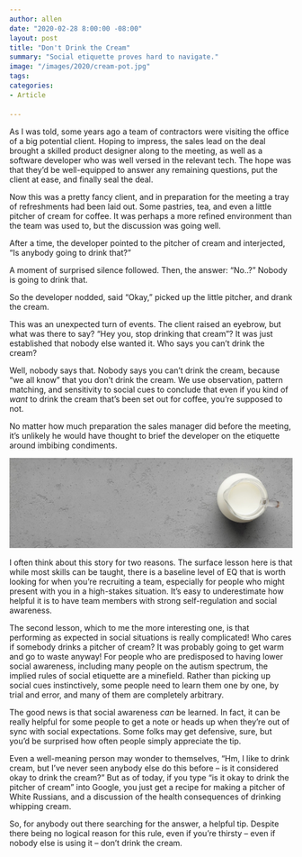 ```yaml
---
author: allen
date: "2020-02-28 8:00:00 -08:00"
layout: post
title: "Don't Drink the Cream"
summary: "Social etiquette proves hard to navigate."
image: "/images/2020/cream-pot.jpg"
tags:
categories:
- Article

---
```


As I was told, some years ago a team of contractors were visiting the office of a big potential client. Hoping to impress, the sales lead on the deal brought a skilled product designer along to the meeting, as well as a software developer who was well versed in the relevant tech. The hope was that they’d be well-equipped to answer any remaining questions, put the client at ease, and finally seal the deal.

Now this was a pretty fancy client, and in preparation for the meeting a tray of refreshments had been laid out. Some pastries, tea, and even a little pitcher of cream for coffee. It was perhaps a more refined environment than the team was used to, but the discussion was going well.

After a time, the developer pointed to the pitcher of cream and interjected, “Is anybody going to drink that?”

A moment of surprised silence followed. Then, the answer: “No..?” Nobody is going to drink that.

So the developer nodded, said “Okay,” picked up the little pitcher, and drank the cream.

This was an unexpected turn of events. The client raised an eyebrow, but what was there to say? “Hey you, stop drinking that cream”? It was just established that nobody else wanted it. Who says you can’t drink the cream?

Well, nobody says that. Nobody says you can’t drink the cream, because “we all know” that you don’t drink the cream. We use observation, pattern matching, and sensitivity to social cues to conclude that even if you kind of *want* to drink the cream that’s been set out for coffee, you’re supposed to not.

No matter how much preparation the sales manager did before the meeting, it’s unlikely he would have thought to brief the developer on the etiquette around imbibing condiments.

<img src="/images/2020/cream-pot.jpg"> 

I often think about this story for two reasons. The surface lesson here is that while most skills can be taught, there is a baseline level of EQ that is worth looking for when you’re recruiting a team, especially for people who might present with you in a high-stakes situation. It’s easy to underestimate how helpful it is to have team members with strong self-regulation and social awareness.

The second lesson, which to me the more interesting one, is that performing as expected in social situations is really complicated! Who cares if somebody drinks a pitcher of cream? It was probably going to get warm and go to waste anyway! For people who are predisposed to having lower social awareness, including many people on the autism spectrum, the implied rules of social etiquette are a minefield. Rather than picking up social cues instinctively, some people need to learn them one by one, by trial and error, and many of them are completely arbitrary.

The good news is that social awareness *can* be learned. In fact, it can be really helpful for some people to get a note or heads up when they’re out of sync with social expectations. Some folks may get defensive, sure, but you’d be surprised how often people simply appreciate the tip.

Even a well-meaning person may wonder to themselves, “Hm, I like to drink cream, but I’ve never seen anybody else do this before – is it considered okay to drink the cream?” But as of today, if you type “is it okay to drink the pitcher of cream” into Google, you just get a recipe for making a pitcher of White Russians, and a discussion of the health consequences of drinking whipping cream.

So, for anybody out there searching for the answer, a helpful tip. Despite there being no logical reason for this rule, even if you’re thirsty – even if nobody else is using it – don’t drink the cream.

